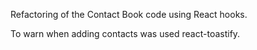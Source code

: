 Refactoring of the Contact Book code using React hooks.


To warn when adding contacts was used react-toastify.
